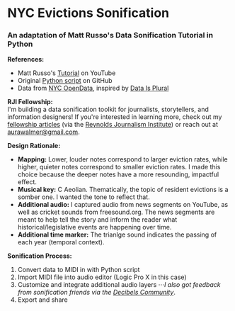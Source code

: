 # NYC Evictions Sonification
### An adaptation of Matt Russo's Data Sonification Tutorial in Python

**References:**
* Matt Russo's [Tutorial](https://www.youtube.com/watch?v=DUdLRy8i9qI) on YouTube
* Original [Python script](https://github.com/SYSTEMSounds/sonification-tutorials/blob/main/data2midi-part1.py) on GitHub
* Data from [NYC OpenData](https://data.cityofnewyork.us/City-Government/Evictions/6z8x-wfk4/data_preview ), inspired by [Data Is Plural](https://www.data-is-plural.com/archive/2024-09-25-edition/)

**RJI Fellowship:**  
I'm building a data sonification toolkit for journalists, storytellers, and information designers! If you're interested in learning more, check out my [fellowship articles](https://rjionline.org/person/auralee-walmer/) (via the [Reynolds Journalism Institute](https://rjionline.org/)) or reach out at aurawalmer@gmail.com.

**Design Rationale:**
* **Mapping:** Lower, louder notes correspond to larger eviction rates, while higher, quieter notes correspond to smaller eviction rates. I made this choice because the deeper notes have a more resounding, impactful effect.
* **Musical key:** C Aeolian. Thematically, the topic of resident evictions is a somber one. I wanted the tone to reflect that.
* **Additional audio:** I captured audio from news segments on YouTube, as well as cricket sounds from freesound.org. The news segments are meant to help tell the story and inform the reader what historical/legislative events are happening over time.
* **Additional time marker:** The trianlge sound indicates the passing of each year (temporal context).

**Sonification Process:**
1. Convert data to MIDI in with Python script
2. Import MIDI file into audio editor (Logic Pro X in this case)
3. Customize and integrate additional audio layers
⋅⋅⋅_I also got feedback from sonification friends via the [Decibels Community](https://decibels.community/)_.
4. Export and share
